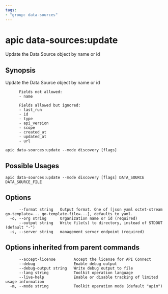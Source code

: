 ```yaml
---
tags:
- "group: data-sources"
---
```

# apic data-sources:update

Update the Data Source object by name or id

## Synopsis

Update the Data Source object by name or id
          
          Fields not allowed:
          - name
          
          Fields allowed but ignored:
          - last_run
          - id
          - type
          - api_version
          - scope
          - created_at
          - updated_at
          - url

```
apic data-sources:update --mode discovery [flags]
```

## Possible Usages

```
apic data-sources:update --mode discovery [flags] DATA_SOURCE DATA_SOURCE_FILE
```

## Options

```
      --format string   Output format. One of [json yaml octet-stream go-template=... go-template-file=...], defaults to yaml.
  -o, --org string      Organization name or id (required)
      --output string   Write file(s) to directory, instead of STDOUT (default "-")
  -s, --server string   management server endpoint (required)
```

## Options inherited from parent commands

```
      --accept-license        Accept the license for API Connect
      --debug                 Enable debug output
      --debug-output string   Write debug output to file
      --lang string           Toolkit operation language
      --live-help             Enable or disable tracking of limited usage information
  -m, --mode string           Toolkit operation mode (default "apim")
```

